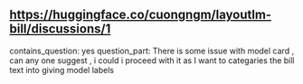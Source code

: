 ## https://huggingface.co/cuongngm/layoutlm-bill/discussions/1

contains_question: yes
question_part: There is some issue with model card , can any one suggest , i could i proceed with it as I want to categaries the bill text into giving model labels